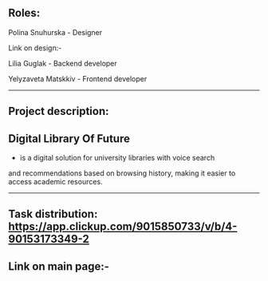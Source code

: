 Roles:
----------------

Polina Snuhurska - Designer

Link on design:-

Lilia Guglak - Backend developer

Yelyzaveta Matskkiv - Frontend developer

--------------------------------------------------------------------------------------

Project description:
------------------------------

Digital Library Of Future
---------------------------------
- is a digital solution for university libraries with voice search

and recommendations based on browsing history, making it easier to access academic resources.

---------------------------------------------------------------------------------------

Task distribution: https://app.clickup.com/9015850733/v/b/4-90153173349-2
--------------------------

Link on main page:-
-------------------------





